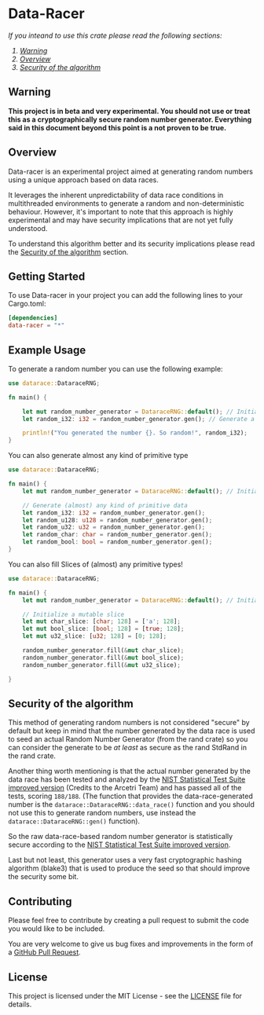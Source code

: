 # Data-Racer
<i>
If you inteand to use this crate please read the following sections:
<ol>
    <li><a href="#warning">Warning</a></li>
    <li><a href="#overview">Overview</a></li>
    <li><a href="#security-of-the-algorithm">Security of the algorithm</a></li> 
</ol>
</i>

## Warning

**This project is in beta and very experimental. You should not use or treat this as a cryptographically secure random number generator.
Everything said in this document beyond this point is a not proven to be true.**

## Overview
Data-racer is an experimental project aimed at generating random numbers using a unique approach based on data races.

It leverages the inherent unpredictability of data race conditions in multithreaded environments to generate a random and non-deterministic behaviour.
However, it's important to note that this approach is highly experimental and may have security implications that are not yet fully understood.

To understand this algorithm better and its security implications please read the [Security of the algorithm](#security-of-the-algorithm) section.

## Getting Started
To use Data-racer in your project you can add the following lines to your Cargo.toml:

```toml
[dependencies]
data-racer = "*"
```

## Example Usage
To generate a random number you can use the following example:
```rust
use datarace::DataraceRNG;

fn main() {

    let mut random_number_generator = DataraceRNG::default(); // Initialize the random number generator and make it mutable
    let random_i32: i32 = random_number_generator.gen(); // Generate a random i32

    println!("You generated the number {}. So random!", random_i32);
}
```

You can also generate almost any kind of primitive type

```rust
use datarace::DataraceRNG;

fn main() {
    let mut random_number_generator = DataraceRNG::default(); // Initialize the random number generator and make it mutable

    // Generate (almost) any kind of primitive data
    let random_i32: i32 = random_number_generator.gen();
    let random_u128: u128 = random_number_generator.gen();
    let random_u32: u32 = random_number_generator.gen();
    let random_char: char = random_number_generator.gen();
    let random_bool: bool = random_number_generator.gen();
}
```

You can also fill Slices of (almost) any primitive types!
```rust
use datarace::DataraceRNG;

fn main() {
    let mut random_number_generator = DataraceRNG::default(); // Initialize the random number generator and make it mutable

    // Initialize a mutable slice
    let mut char_slice: [char; 128] = ['a'; 128];
    let mut bool_slice: [bool; 128] = [true; 128];
    let mut u32_slice: [u32; 128] = [0; 128];

    random_number_generator.fill(&mut char_slice);
    random_number_generator.fill(&mut bool_slice);
    random_number_generator.fill(&mut u32_slice);

}
```
## Security of the algorithm
This method of generating random numbers is not considered "secure" by default but keep in mind that the number generated by the data race is used to seed an actual Random Number Generator (from the rand crate) so you can consider the generate to be *at least* as secure as the rand StdRand in the rand crate.

Another thing worth mentioning is that the actual number generated by the data race has been tested and analyzed by the [NIST Statistical Test Suite improved version](https://github.com/arcetri/sts) (Credits to the
Arcetri Team) and has passed all of the tests, scoring `188/188`. (The function that provides the data-race-generated number is the `datarace::DataraceRNG::data_race()` function and you should not use this to generate random numbers, use instead the `datarace::DataraceRNG::gen()` function).

So the raw data-race-based random number generator is statistically secure according to the [NIST Statistical Test Suite improved version](https://github.com/arcetri/sts).

Last but not least, this generator uses a very fast cryptographic hashing algorithm (blake3) that is used to produce the seed so that should improve the security some bit.
## Contributing
Please feel free to contribute by creating a pull request to submit the code you would like to be included.

You are very welcome to give us bug fixes and improvements in the form of a [GitHub Pull Request](https://github.com/victoralan2/data-racer/pulls).

## License
This project is licensed under the MIT License - see the [LICENSE](https://github.com/victoralan2/data-racer/blob/master/LICENSE.txt) file for details.

